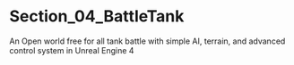 # Section_04_BattleTank
An Open world free for all tank battle with simple AI, terrain, and advanced control system in Unreal Engine 4

